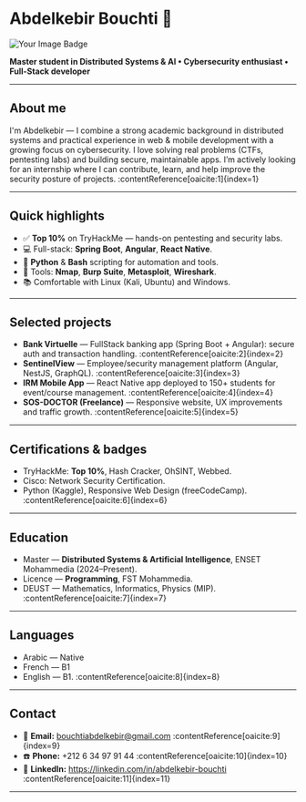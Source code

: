 # Abdelkebir Bouchti 👋


<img src="https://tryhackme-badges.s3.amazonaws.com/abdlkbir.dacosta.png" alt="Your Image Badge" />

**Master student in Distributed Systems & AI • Cybersecurity enthusiast • Full-Stack developer**

---

## About me
I'm Abdelkebir — I combine a strong academic background in distributed systems and practical experience in web & mobile development with a growing focus on cybersecurity. I love solving real problems (CTFs, pentesting labs) and building secure, maintainable apps. I’m actively looking for an internship where I can contribute, learn, and help improve the security posture of projects. :contentReference[oaicite:1]{index=1}

---

## Quick highlights
- ✅ **Top 10%** on TryHackMe — hands-on pentesting and security labs.  
- 💻 Full-stack: **Spring Boot**, **Angular**, **React Native**.  
- 🐍 **Python** & **Bash** scripting for automation and tools.  
- 🔧 Tools: **Nmap**, **Burp Suite**, **Metasploit**, **Wireshark**.  
- 📚 Comfortable with Linux (Kali, Ubuntu) and Windows.

---

## Selected projects
- **Bank Virtuelle** — FullStack banking app (Spring Boot + Angular): secure auth and transaction handling. :contentReference[oaicite:2]{index=2}  
- **SentinelView** — Employee/security management platform (Angular, NestJS, GraphQL). :contentReference[oaicite:3]{index=3}  
- **IRM Mobile App** — React Native app deployed to 150+ students for event/course management. :contentReference[oaicite:4]{index=4}  
- **SOS-DOCTOR (Freelance)** — Responsive website, UX improvements and traffic growth. :contentReference[oaicite:5]{index=5}

---

## Certifications & badges
- TryHackMe: **Top 10%**, Hash Cracker, OhSINT, Webbed.  
- Cisco: Network Security Certification.  
- Python (Kaggle), Responsive Web Design (freeCodeCamp). :contentReference[oaicite:6]{index=6}

---

## Education
- Master — **Distributed Systems & Artificial Intelligence**, ENSET Mohammedia (2024–Present).  
- Licence — **Programming**, FST Mohammedia.  
- DEUST — Mathematics, Informatics, Physics (MIP). :contentReference[oaicite:7]{index=7}

---

## Languages
- Arabic — Native  
- French — B1  
- English — B1. :contentReference[oaicite:8]{index=8}

---

## Contact
- 📧 **Email:** bouchtiabdelkebir@gmail.com :contentReference[oaicite:9]{index=9}  
- ☎️ **Phone:** +212 6 34 97 91 44 :contentReference[oaicite:10]{index=10}  
- 🔗 **LinkedIn:** https://linkedin.com/in/abdelkebir-bouchti :contentReference[oaicite:11]{index=11}

---
